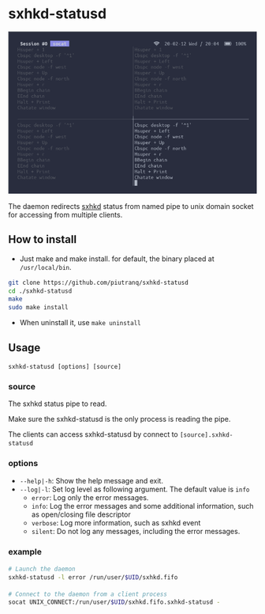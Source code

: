 # sxhkd-statusd

![4 terminals are showing sxhkd status](./img/demo.png)

The daemon redirects [sxhkd](https://github.com/baskerville/sxhkd) status
from named pipe to unix domain socket for accessing from multiple clients.

## How to install
- Just make and make install. for default, the binary placed at `/usr/local/bin`.
```bash
git clone https://github.com/piutranq/sxhkd-statusd
cd ./sxhkd-statusd
make
sudo make install
```

- When uninstall it, use `make uninstall`

## Usage
```
sxhkd-statusd [options] [source]
```

### source
The sxhkd status pipe to read.

Make sure the sxhkd-statusd is the only process is reading the pipe.

The clients can access sxhkd-statusd by connect to `[source].sxhkd-statusd`

### options

- `--help|-h`: Show the help message and exit.
- `--log|-l`: Set log level as following argument. The default value is `info`
    - `error`: Log only the error messages.
    - `info`: Log the error messages and some additional information, such as open/closing file descriptor
    - `verbose`: Log more information, such as sxhkd event
    - `silent`: Do not log any messages, including the error messages.

### example
```bash
# Launch the daemon
sxhkd-statusd -l error /run/user/$UID/sxhkd.fifo

# Connect to the daemon from a client process
socat UNIX_CONNECT:/run/user/$UID/sxhkd.fifo.sxhkd-statusd -
```

